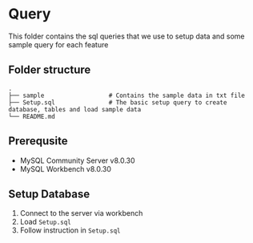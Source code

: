 # Query
This folder contains the sql queries that we use to setup data and some sample query for each feature

## Folder structure
```
.
├── sample                  # Contains the sample data in txt file
├── Setup.sql               # The basic setup query to create database, tables and load sample data
└── README.md
```

## Prerequsite
- MySQL Community Server v8.0.30
- MySQL Workbench v8.0.30
## Setup Database
1. Connect to the server via workbench
2. Load `Setup.sql`
3. Follow instruction in `Setup.sql`
